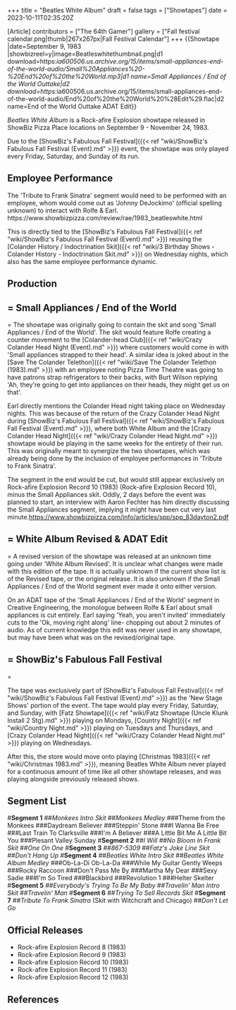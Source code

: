 +++
title = "Beatles White Album"
draft = false
tags = ["Showtapes"]
date = 2023-10-11T02:35:20Z

[Article]
contributors = ["The 64th Gamer"]
gallery = ["Fall festival calendar.png|thumb|267x267px|Fall Festival Calendar"]
+++
{{Showtape
|date=September 9, 1983
|showbizreel=y|image=Beatleswhitethumbnail.png|d1 download=https:<i>ia600506.us.archive.org/15/items/small-appliances-end-of-the-world-audio/Small%20Appliances%20-%20End%20of%20the%20World.mp3|d1 name=Small Appliances / End of the World Outtake|d2 download=https:</i>ia600506.us.archive.org/15/items/small-appliances-end-of-the-world-audio/End%20of%20the%20World%20%28Edit%29.flac|d2 name=End of the World Outtake ADAT Edit}}

<i>Beatles White Album</i> is a Rock-afire Explosion showtape released in ShowBiz Pizza Place locations on September 9 - November 24, 1983.

Due to the [ShowBiz's Fabulous Fall Festival]({{< ref "wiki/ShowBiz's Fabulous Fall Festival (Event).md" >}}) event, the showtape was only played every Friday, Saturday, and Sunday of its run.

<h2> Employee Performance </h2>
The 'Tribute to Frank Sinatra' segment would need to be performed with an employee, whom would come out as 'Johnny DeJockimo' (official spelling unknown) to interact with Rolfe & Earl. <ref name=':0'>https://www.showbizpizza.com/review/rae/1983_beatleswhite.html</ref>

This is directly tied to the [ShowBiz's Fabulous Fall Festival]({{< ref "wiki/ShowBiz's Fabulous Fall Festival (Event).md" >}}) reusing the [Colander History / Indoctrination Skit]({{< ref "wiki/3 Birthday Shows - Colander History - Indoctrination Skit.md" >}}) on Wednesday nights, which also has the same employee performance dynamic.

<h2> Production </h2>

<h2>= Small Appliances / End of the World </h2>=
The showtape was originally going to contain the skit and song 'Small Appliances / End of the World'. The skit would feature Rolfe creating a counter movement to the [Colander-head Club]({{< ref "wiki/Crazy Colander Head Night (Event).md" >}}) where customers would come in with 'Small appliances strapped to their head'. A similar idea is joked about in the [Save The Colander Telethon]({{< ref "wiki/Save The Colander Telethon (1983).md" >}}) with an employee noting Pizza Time Theatre was going to have patrons strap refrigerators to their backs, with Burt Wilson replying 'Ah, they're going to get into appliances on their heads, they might get us on that'.

Earl directly mentions the Colander Head night taking place on Wednesday nights. This was because of the return of the Crazy Colander Head Night during [ShowBiz's Fabulous Fall Festival]({{< ref "wiki/ShowBiz's Fabulous Fall Festival (Event).md" >}}), where both White Album and the [Crazy Colander Head Night]({{< ref "wiki/Crazy Colander Head Night.md" >}}) showtape would be playing in the same weeks for the entirety of their run. This was originally meant to synergize the two showtapes, which was already being done by the inclusion of employee performances in 'Tribute to Frank Sinatra'.<ref name=':0' />

The segment in the end would be cut, but would still appear exclusively on Rock-afire Explosion Record 10 (1983) (Rock-afire Explosion Record 10), minus the Small Appliances skit.<ref name=':0' /> Oddly, 2 days before the event was planned to start, an interview with Aaron Fechter has him directly discussing the Small Appliances segment, implying it might have been cut very last minute.<ref>https://www.showbizpizza.com/info/articles/spp/spp_83dayton2.pdf</ref>

<h2>= White Album Revised & ADAT Edit </h2>=
A revised version of the showtape was released at an unknown time going under 'White Album Revised'. It is unclear what changes were made with this edition of the tape. It is actually unknown if the current show list is of the Revised tape, or the original release. It is also unknown if the Small Appliances / End of the World segment ever made it onto either version.

On an ADAT tape of the 'Small Appliances / End of the World' segment in Creative Engineering, the monologue between Rolfe & Earl about small appliances is cut entirely. Earl saying 'Yeah, you aren't invited' immediately cuts to the 'Ok, moving right along' line- chopping out about 2 minutes of audio. As of current knowledge this edit was never used in any showtape, but may have been what was on the revised/original tape.

<h2>= ShowBiz's Fabulous Fall Festival </h2>=

The tape was exclusively part of [ShowBiz's Fabulous Fall Festival]({{< ref "wiki/ShowBiz's Fabulous Fall Festival (Event).md" >}}) as the 'New Stage Shows' portion of the event. The tape would play every Friday, Saturday, and Sunday, with [Fatz Showtape]({{< ref "wiki/Fatz Showtape (Uncle Klunk Install 2 Stg).md" >}}) playing on Mondays, [Country Night]({{< ref "wiki/Country Night.md" >}}) playing on Tuesdays and Thursdays, and [Crazy Colander Head Night]({{< ref "wiki/Crazy Colander Head Night.md" >}}) playing on Wednesdays.

After this, the store would move onto playing [Christmas 1983]({{< ref "wiki/Christmas 1983.md" >}}), meaning Beatles White Album never played for a continuous amount of time like all other showtape releases, and was playing alongside previously released shows.

<h2>Segment List</h2>
#<b>Segment 1</b>
##<i>Monkees Intro Skit</i>
##<i>Monkees Medley</i>
###Theme from the Monkees
###Daydream Believer
###Steppin' Stone
###I Wanna Be Free
###Last Train To Clarksville
###I'm A Believer
###A Little Bit Me A Little Bit You
###Plesant Valley Sunday
#<b>Segment 2</b>
##<i>I Will</i>
##<i>No Bloom In Frank Skit</i>
##<i>One On One</i>
#<b>Segment 3</b>
##<i>867-5309</i>
##<i>Fatz's Joke Line Skit</i>
##<i>Don't Hang Up</i>
#<b>Segment 4</b>
##<i>Beatles White Intro Skit</i>
##<i>Beatles White Album Medley</i>
###Ob-La-Di Ob-La-Da
###While My Guitar Gently Weeps
###Rocky Raccoon
###Don't Pass Me By
###Martha My Dear
###Sexy Sadie
###I'm So Tired
###Blackbird
###Revolution 1
###Helter Skelter
#<b>Segment 5</b>
##<i>Everybody's Trying To Be My Baby</i>
##<i>Travelin' Man Intro Skit</i>
##<i>Travelin' Man</i>
#<b>Segment 6</b>
##<i>Trying To Sell Records Skit</i>
#<b>Segment 7</b>
##<i>Tribute To Frank Sinatra</i> (Skit with Witchcraft and Chicago)
##<i>Don't Let Go</i>

<h2> Official Releases </h2>

* Rock-afire Explosion Record 8 (1983)
* Rock-afire Explosion Record 9 (1983)
* Rock-afire Explosion Record 10 (1983)
* Rock-afire Explosion Record 11 (1983)
* Rock-afire Explosion Record 12 (1983)




<h2> References </h2>